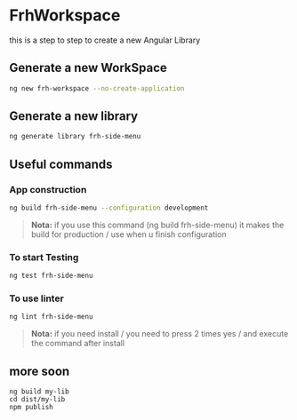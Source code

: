 # FrhWorkspace

this is a step to step to create a new Angular Library

## Generate a new WorkSpace

```bash
ng new frh-workspace --no-create-application
```

## Generate a new library

```bash
ng generate library frh-side-menu
```





## Useful commands
### App construction

```bash
ng build frh-side-menu --configuration development
```
> **Nota:** if you use this command (ng build frh-side-menu) it makes the build for production / use when u finish configuration


### To start Testing

```bash
ng test frh-side-menu
```

### To use linter

```bash
ng lint frh-side-menu
```
> **Nota:** if you need install / you need to press 2 times yes / and execute the command after install

## more soon
```
ng build my-lib
cd dist/my-lib
npm publish
```

